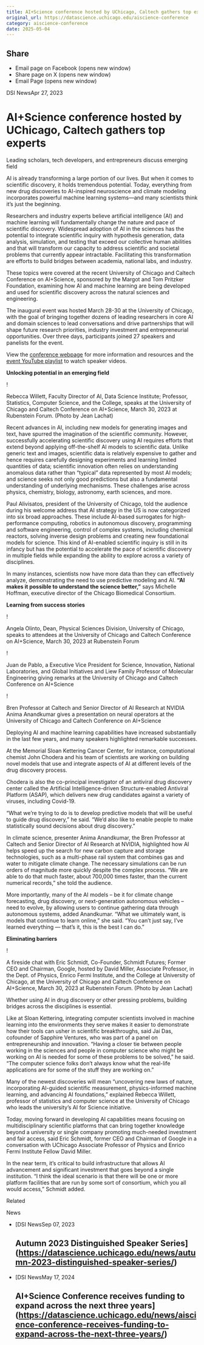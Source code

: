 ```yaml
---
title: AI+Science conference hosted by UChicago, Caltech gathers top experts – DSI
original_url: https://datascience.uchicago.edu/aiscience-conference
category: aiscience-conference
date: 2025-05-04
---
```


## Share

* Email page on Facebook (opens new window)
* Share page on X (opens new window)
* Email Page (opens new window)

<!-- Table-like structure detected -->

DSI NewsApr 27, 2023

# AI+Science conference hosted by UChicago, Caltech gathers top experts

Leading scholars, tech developers, and entrepreneurs discuss emerging field

AI is already transforming a large portion of our lives. But when it comes to scientific discovery, it holds tremendous potential. Today, everything from new drug discoveries to AI-inspired neuroscience and climate modeling incorporates powerful machine learning systems—and many scientists think it’s just the beginning.

Researchers and industry experts believe artificial intelligence (AI) and machine learning will fundamentally change the nature and pace of scientific discovery. Widespread adoption of AI in the sciences has the potential to integrate scientific inquiry with hypothesis generation, data analysis, simulation, and testing that exceed our collective human abilities and that will transform our capacity to address scientific and societal problems that currently appear intractable. Facilitating this transformation are efforts to build bridges between academia, national labs, and industry.

These topics were covered at the recent University of Chicago and Caltech Conference on AI+Science, sponsored by the Margot and Tom Pritzker Foundation, examining how AI and machine learning are being developed and used for scientific discovery across the natural sciences and engineering.

The inaugural event was hosted March 28-30 at the University of Chicago, with the goal of bringing together dozens of leading researchers in core AI and domain sciences to lead conversations and drive partnerships that will shape future research priorities, industry investment and entrepreneurial opportunities. Over three days, participants joined 27 speakers and panelists for the event.

View the [conference webpage](https://datascience.uchicago.edu/the-university-of-chicago-and-caltech-conference-on-ai-science/) for more information and resources and the [event YouTube playlist](https://www.youtube.com/playlist?list=PL0IrIAIuK93EhJsNTucgfbV49lzEmLxGA) to watch speaker videos.

**Unlocking potential in an emerging field**

!

Rebecca Willett, Faculty Director of AI, Data Science Institute; Professor, Statistics, Computer Science, and the College, speaks at the University of Chicago and Caltech Conference on AI+Science, March 30, 2023 at Rubenstein Forum. (Photo by Jean Lachat)

Recent advances in AI, including new models for generating images and text, have spurred the imagination of the scientific community. However, successfully accelerating scientific discovery using AI requires efforts that extend beyond applying off-the-shelf AI models to scientific data. Unlike generic text and images, scientific data is relatively expensive to gather and hence requires carefully designing experiments and learning limited quantities of data; scientific innovation often relies on understanding anomalous data rather than “typical” data represented by most AI models; and science seeks not only good predictions but also a fundamental understanding of underlying mechanisms. These challenges arise across physics, chemistry, biology, astronomy, earth sciences, and more.

Paul Alivisatos, president of the University of Chicago, told the audience during his welcome address that AI strategy in the US is now categorized into six broad approaches. These include AI-based surrogates for high-performance computing, robotics in autonomous discovery, programming and software engineering, control of complex systems, including chemical reactors, solving inverse design problems and creating new foundational models for science. This kind of AI-enabled scientific inquiry is still in its infancy but has the potential to accelerate the pace of scientific discovery in multiple fields while expanding the ability to explore across a variety of disciplines.

In many instances, scientists now have more data than they can effectively analyze, demonstrating the need to use predictive modeling and AI. **“AI makes it possible to understand the science better,”** says Michelle Hoffman, executive director of the Chicago Biomedical Consortium.

**Learning from success stories**

!

Angela Olinto, Dean, Physical Sciences Division, University of Chicago, speaks to attendees at the University of Chicago and Caltech Conference on AI+Science, March 30, 2023 at Rubenstein Forum

!

Juan de Pablo, a Executive Vice President for Science, Innovation, National Laboratories, and Global Initiatives and Liew Family Professor of Molecular Engineering giving remarks at the University of Chicago and Caltech Conference on AI+Science

!

Bren Professor at Caltech and Senior Director of AI Research at NVIDIA Anima Anandkumar gives a presentation on neural operators at the University of Chicago and Caltech Conference on AI+Science

Deploying AI and machine learning capabilities have increased substantially in the last few years, and many speakers highlighted remarkable successes.

At the Memorial Sloan Kettering Cancer Center, for instance, computational chemist John Chodera and his team of scientists are working on building novel models that use and integrate aspects of AI at different levels of the drug discovery process.

Chodera is also the co-principal investigator of an antiviral drug discovery center called the Artificial Intelligence-driven Structure-enabled Antiviral Platform (ASAP), which delivers new drug candidates against a variety of viruses, including Covid-19.

“What we’re trying to do is to develop predictive models that will be useful to guide drug discovery,” he said. “We’d also like to enable people to make statistically sound decisions about drug discovery.”

In climate science, presenter Anima Anandkumar, the Bren Professor at Caltech and Senior Director of AI Research at NVIDIA, highlighted how AI helps speed up the search for new carbon capture and storage technologies, such as a multi-phase rail system that combines gas and water to mitigate climate change. The necessary simulations can be run orders of magnitude more quickly despite the complex process. “We are able to do that much faster, about 700,000 times faster, than the current numerical records,” she told the audience.

More importantly, many of the AI models – be it for climate change forecasting, drug discovery, or next-generation autonomous vehicles – need to evolve, by allowing users to continue gathering data through autonomous systems, added Anandkumar. “What we ultimately want, is models that continue to learn online,” she said. “You can’t just say, I’ve learned everything — that’s it, this is the best I can do.”

**Eliminating barriers**

!

A fireside chat with Eric Schmidt, Co-Founder, Schmidt Futures; Former CEO and Chairman, Google, hosted by David Miller, Associate Professor, in the Dept. of Physics, Enrico Fermi Institute, and the College at University of Chicago, at the University of Chicago and Caltech Conference on AI+Science, March 30, 2023 at Rubenstein Forum. (Photo by Jean Lachat)

Whether using AI in drug discovery or other pressing problems, building bridges across the disciplines is essential.

Like at Sloan Kettering, integrating computer scientists involved in machine learning into the environments they serve makes it easier to demonstrate how their tools can usher in scientific breakthroughs, said Jai Das, cofounder of Sapphire Ventures, who was part of a panel on entrepreneurship and innovation. “Having a closer tie between people working in the sciences and people in computer science who might be working on AI is needed for some of these problems to be solved,” he said. “The computer science folks don’t always know what the real-life applications are for some of the stuff they are working on.”

Many of the newest discoveries will mean “uncovering new laws of nature, incorporating AI-guided scientific measurement, physics-informed machine learning, and advancing AI foundations,” explained Rebecca Willett, professor of statistics and computer science at the University of Chicago who leads the university’s AI for Science initiative.

Today, moving forward in developing AI capabilities means focusing on multidisciplinary scientific platforms that can bring together knowledge beyond a university or single company promoting much-needed investment and fair access, said Eric Schmidt, former CEO and Chairman of Google in a conversation with UChicago Associate Professor of Physics and Enrico Fermi Institute Fellow David Miller.

In the near term, it’s critical to build infrastructure that allows AI advancement and significant investment that goes beyond a single institution. “I think the ideal scenario is that there will be one or more platform facilities that are run by some sort of consortium, which you all would access,” Schmidt added.

Related

News

* [DSI NewsSep 07, 2023

  ## Autumn 2023 Distinguished Speaker Series](https://datascience.uchicago.edu/news/autumn-2023-distinguished-speaker-series/)
* [DSI NewsMay 17, 2024

  ## AI+Science Conference receives funding to expand across the next three years](https://datascience.uchicago.edu/news/aiscience-conference-receives-funding-to-expand-across-the-next-three-years/)